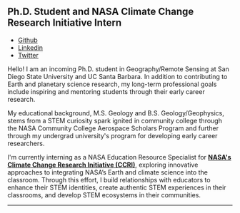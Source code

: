 <!--
<img style="float: right;" src="/img/profile.jpeg" width="150" height="150">

***

![Megan's profile photo](/img/profile.jpeg)

<img style="float: right;" src="img/profile.png" width="25%">
-->

## Ph.D. Student and NASA Climate Change Research Initiative Intern

* [Github](https://github.com/MeganWardBaranyay)
* [Linkedin](https://www.linkedin.com/in/mwardbaranyay/)
* [Twitter](https://twitter.com/MeganKaily)

Hello! I am an incoming Ph.D. student in Geography/Remote Sensing at San Diego State University and UC Santa Barbara. In addition to contributing to Earth and planetary science research, my long-term professional goals include inspiring and mentoring students through their early career research.

My educational background, M.S. Geology and B.S. Geology/Geophysics, stems from a STEM curiosity spark ignited in community college through the NASA Community College Aerospace Scholars Program and further through my undergrad university's program for developing early career researchers.

I'm currently interning as a NASA Education Resource Specialist for <a href="https://www.giss.nasa.gov/edu/ccri/" target="_blank">**NASA's Climate Change Research Initiative (CCRI)**</a>, exploring innovative approaches to integrating NASA’s Earth and climate science into the classroom. Through this effort, I build relationships with educators to enhance their STEM identities, create authentic STEM experiences in their classrooms, and develop STEM ecosystems in their communities.

***

